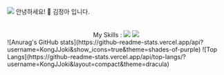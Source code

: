 <img src="https://capsule-render.vercel.app/api?type=waving&color=gradient&customColorList=11&height=200&section=header&text=KongJJoki&fontSize=50&section=footer" />
안녕하세요! 🐹 김정아 입니다.
<br />
<br />
<br />
<div align="center">My Skills : <img src="https://img.shields.io/badge/-C%23-000000?logo=Csharp&style=flat"> <img src="https://img.shields.io/badge/C++-00599C?style=flat-square&logo=cplusplus&logoColor=white">
</div>
![Anurag's GitHub stats](https://github-readme-stats.vercel.app/api?username=KongJJoki&show_icons=true&theme=shades-of-purple)
![Top Langs](https://github-readme-stats.vercel.app/api/top-langs/?username=KongJJoki&layout=compact&theme=dracula)
